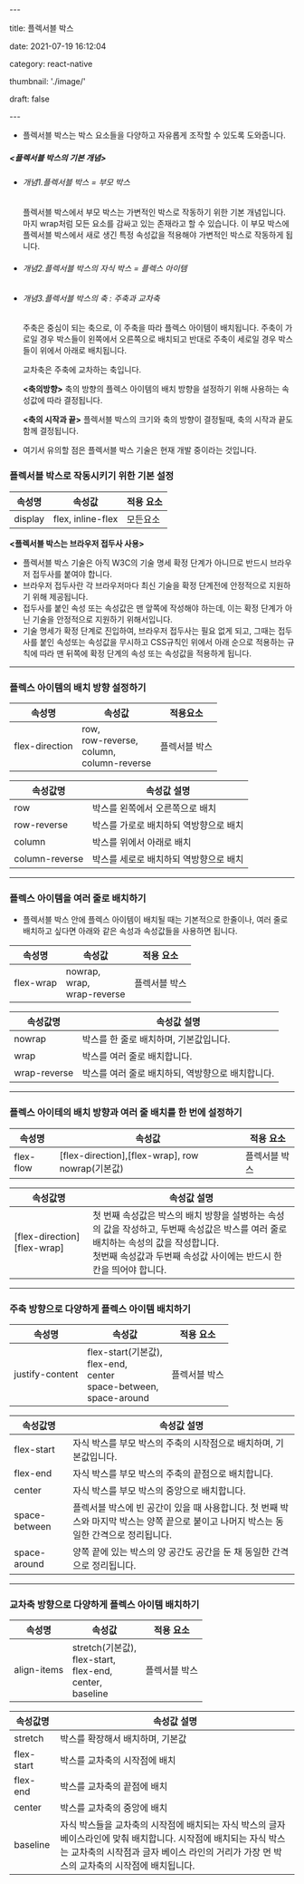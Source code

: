 \---

title: 플렉서블 박스

date: 2021-07-19 16:12:04

category: react-native

thumbnail: './image/'

draft: false



\---



- 플렉서블 박스는 박스 요소들을 다양하고 자유롭게 조작할 수 있도록 도와줍니다. 



##### <플렉서블 박스의 기본 개념>



- ###### 개념1.플렉서블 박스 = 부모 박스
  플렉서블 박스에서 부모 박스는 가변적인 박스로 작동하기 위한 기본 개념입니다. 마지 wrap처럼 모든 요소를 감싸고 있는 존재라고 할 수 있습니다. 이 부모 박스에 플렉서블 박스에서 새로 생긴 특정 속성값을 적용해야 가변적인 박스로 작동하게 됩니다. 

- ###### 개념2.플렉서블 박스의 자식 박스 = 플렉스 아이템
  
- ###### 개념3.플렉서블 박스의 축 : 주축과 교차축
  주축은 중심이 되는 축으로, 이 주축을 따라 플렉스 아이템이 배치됩니다. 주축이 가로일 경우 박스들이 왼쪽에서 오른쪽으로 배치되고 반대로 주축이 세로일 경우 박스들이 위에서 아래로 배치됩니다. 

  교차축은 주축에 교차하는 축입니다. 

  **<축의방향>** 
  축의 방향의 플렉스 아이템의 배치 방향을 설정하기 위해 사용하는 속성값에 따라 결정됩니다. 
  
  **<축의 시작과 끝>**
  플렉서블 박스의 크기와 축의 방향이 결정될때, 축의 시작과 끝도 함께 결정됩니다. 

- 여기서 유의할 점은 플렉서블 박스 기술은 현재 개발 중이라는 것입니다. 

### 플렉서블 박스로 작동시키기 위한 기본 설정

| 속성명  | 속성값            | 적용 요소 |
| ------- | ----------------- | --------- |
| display | flex, inline-flex | 모든요소  |



**<플렉서블 박스는 브라우저 접두사 사용>**

- 플렉서블 박스 기술은 아직 W3C의 기술 명세 확정 단계가 아니므로 반드시 브라우저 접두사를 붙여야 합니다. 
- 브라우저 접두사란 각 브라우저마다 최신 기술을 확정 단계전에 안정적으로 지원하기 위해 제공됩니다. 
- 접두사를 붙인 속성 또는 속성값은 맨 앞쪽에 작성해야 하는데, 이는 확정 단계가 아닌 기술을 안정적으로 지원하기 위해서입니다. 
- 기술 명세가 확정 단계로 진입하여, 브라우저 접두사는 필요 없게 되고, 그때는 접두사를 붙인 속성또는 속성값을 무시하고 CSS규칙인 위에서 아래 순으로 적용하는 규칙에 따라  맨 뒤쪽에 확정 단계의 속성 또는 속성값을 적용하게 됩니다. 

<hr/>

### 플렉스 아이템의 배치 방향 설정하기 

| 속성명         | 속성값                                                   | 적용요소      |
| -------------- | -------------------------------------------------------- | ------------- |
| flex-direction | row,<br />row-reverse,<br />column, <br />column-reverse | 플렉서블 박스 |

| 속성값명       | 속성값 설명                            |
| -------------- | -------------------------------------- |
| row            | 박스를 왼쪽에서 오른쪽으로 배치        |
| row-reverse    | 박스를 가로로 배치하되 역방향으로 배치 |
| column         | 박스를 위에서 아래로 배치              |
| column-reverse | 박스를 세로로 배치하되 역방향으로 배치 |

<hr/>

### 플렉스 아이템을 여러 줄로 배치하기

- 플렉서블 박스 안에 플렉스 아이템이 배치될 때는 기본적으로 한줄이나, 여러 줄로 배치하고 싶다면 아래와 같은 속성과 속성값들을 사용하면 됩니다. 

| 속성명    | 속성값                               | 적용 요소     |
| --------- | ------------------------------------ | ------------- |
| flex-wrap | nowrap,<br />wrap,<br />wrap-reverse | 플렉서블 박스 |

| 속성값명     | 속성값 설명                                       |
| ------------ | ------------------------------------------------- |
| nowrap       | 박스를 한 줄로 배치하며, 기본값입니다.            |
| wrap         | 박스를 여러 줄로 배치합니다.                      |
| wrap-reverse | 박스를 여러 줄로 배치하되, 역방향으로 배치합니다. |

<hr/>


### 플렉스 아이테의 배치 방향과 여러 줄 배치를 한 번에 설정하기

| 속성명    | 속성값                                           | 적용 요소     |
| --------- | ------------------------------------------------ | ------------- |
| flex-flow | [flex-direction],[flex-wrap], row nowrap(기본값) | 플렉서블 박스 |

| 속성값명                     | 속성값 설명                                                  |
| ---------------------------- | ------------------------------------------------------------ |
| [flex-direction] [flex-wrap] | 첫 번째 속성값은 박스의 배치 방향을 설벙하는 속성의 값을 작성하고, 두번째 속성값은 박스를 여러 줄로 배치하는 속성의 값을 작성합니다. <br />첫번째 속성값과 두번째 속성값 사이에는 반드시 한 칸을 띄어야 합니다. |

------



### 주축 방향으로 다양하게  플렉스 아이템 배치하기

| 속성명          | 속성값                                                       | 적용 요소     |
| --------------- | ------------------------------------------------------------ | ------------- |
| justify-content | flex-start(기본값),<br />flex-end,<br />center<br />space-between,<br />space-around | 플렉서블 박스 |

| 속성값명      | 속성값 설명                                                  |
| ------------- | ------------------------------------------------------------ |
| flex-start    | 자식 박스를 부모 박스의 주축의 시작점으로 배치하며, 기본값입니다. |
| flex-end      | 자식 박스를 부모 박스의 주축의 끝점으로 배치합니다.          |
| center        | 자식 박스를 부모 박스의 중앙으로 배치합니다.                 |
| space-between | 플렉서블 박스에 빈 공간이 있을 때 사용합니다. 첫 번째 박스와 마지막 박스는 양쪽 끝으로 붙이고 나머지 박스는 동일한 간격으로 정리됩니다. |
| space-around  | 양쪽 끝에 있는 박스의 양 공간도 공간을 둔 채 동일한 간격으로 정리됩니다. |



------

### 교차축  방향으로 다양하게 플렉스 아이템 배치하기

| 속성명      | 속성값                                                       | 적용 요소     |
| ----------- | ------------------------------------------------------------ | ------------- |
| align-items | stretch(기본값),<br />flex-start,<br />flex-end,<br />center,<br />baseline | 플렉서블 박스 |

| 속성값명   | 속성값 설명                                                  |
| ---------- | ------------------------------------------------------------ |
| stretch    | 박스를 확장해서 배치하며, 기본값                             |
| flex-start | 박스를 교차축의 시작점에 배치                                |
| flex-end   | 박스를 교차축의 끝점에 배치                                  |
| center     | 박스를 교차축의 중앙에 배치                                  |
| baseline   | 자식 박스들을 교차축의 시작점에 배치되는 자식 박스의 글자 베이스라인에 맞춰 배치합니다. 시작점에 배치되는 자식 박스는 교차축의 시작점과 글자 베이스 라인의 거리가 가장 먼 박스의 교차축의 시작점에 배치됩니다. |

